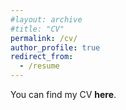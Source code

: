 ```yaml
---
#layout: archive
#title: "CV"
permalink: /cv/
author_profile: true
redirect_from:
  - /resume
---
```


You can find my CV <a href="https://raw.githubusercontent.com/Elliot-Motte/Elliot-Motte.github.io/master/files/CV_Elliot_Motte.pdf" download style="text-decoration: none;"><b>here</b></a>.
